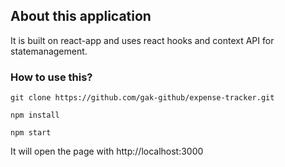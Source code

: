 ## About this application
It is built on react-app and uses react hooks and context API for statemanagement.

### How to use this?
`git clone https://github.com/gak-github/expense-tracker.git`

`npm install`

`npm start`

It will open the page with http://localhost:3000